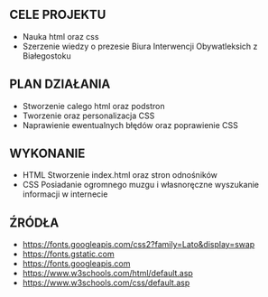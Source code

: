 ## CELE PROJEKTU
* Nauka html oraz css
* Szerzenie wiedzy o prezesie Biura Interwencji Obywatleksich z Białegostoku
## PLAN DZIAŁANIA
* Stworzenie calego html oraz podstron
* Tworzenie oraz personalizacja CSS
* Naprawienie ewentualnych błędów oraz poprawienie CSS
## WYKONANIE
* HTML
Stworzenie index.html oraz stron odnośników
* CSS
Posiadanie ogromnego muzgu i własnoręczne wyszukanie informacji w internecie
## ŹRÓDŁA
* https://fonts.googleapis.com/css2?family=Lato&display=swap
* https://fonts.gstatic.com
* https://fonts.googleapis.com
* https://www.w3schools.com/html/default.asp
* https://www.w3schools.com/css/default.asp
